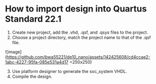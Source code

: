 # How to import design into Quartus Standard 22.1

1. Create new project, add the .vhd, .qsf, and .qsys files to the project.
2. Choose a project directory, match the project name to that of the .qsf file.


![image](https://github.com/bwa55221/de10_nano/assets/142425608/cd4ccae2-1abc-4227-95fa-085e531a4d17 =250x250)


3. Use platform designer to generate the soc_system VHDL.
4. Compile the design.
